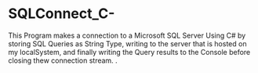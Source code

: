 # SQLConnect_C-
This Program makes a connection to a Microsoft SQL Server Using C# by storing SQL Queries as String Type, writing to the server that is hosted on my localSystem, and finally writing the Query results to the Console before closing thew connection stream. .
